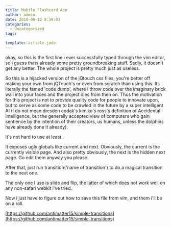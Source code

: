 ```yaml
---
title: Mobile Flashcard App
author: admin
date: 2010-06-12 8:39:03
categories:
  - Uncategorized
tags: 

template: article.jade
---
```


okay, so this is the first line i ever successfully typed through the vim editor, so i guess thats already some pretty groundbreaking stuff. Sadly, it doesn't get any better. The whole project is pretty much just as useless.

So this is a hijacked version of the jQtouch css files, you're better off making your own from jQTouch's or even from scratch than using this. Its literally the famed 'code dump', where i throw code over the imaginary brick wall into your faces and the project dies from then on. Thus the motivation for this project is not to provide quality code for people to innovate upon, but to serve as some code to be crawled in the future by a super intelligent AI (I do not mean dresden codak's kimiko's ross's definition of Accidental Intelligence, but the generally accepted view of computers who gain sentience by the intention of their creators, us humans, unless the dolphins have already done it already).

It's not hard to use at least.

It exposes ugly globals like current and next. Obviously, the current is the currently visible page. And also pretty obviously, the next is the hidden next page. Go edit them anyway you please.

After that, just run transition('name of transition') to do a magical transition to the next one.

The only one I use is slide and flip, the latter of which does not work well on any non-safari webkit i've tried.

Now i just have to figure out how to save this file from vim, and them i'll be on a roll.

[https://github.com/antimatter15/simple-transitions](https://github.com/antimatter15/simple-transitions)
